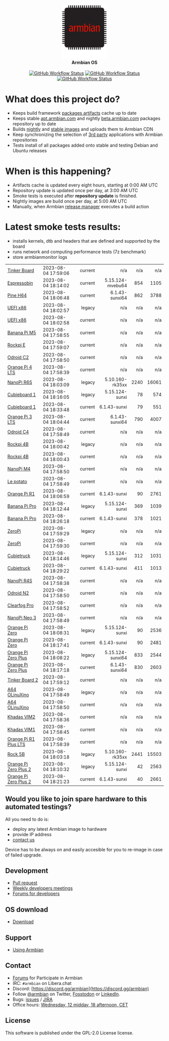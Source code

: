 <p align="center">
  <a href="#build-framework">
   <img src="https://raw.githubusercontent.com/armbian/build/master/.github/armbian-logo.png" alt="Armbian logo" width="144">
  </a><br>
  <strong>Armbian OS</strong><br>
<br>
<a href=https://github.com/armbian/os/actions/workflows/complete-artifact-matrix-all.yml><img alt="GitHub Workflow Status" src="https://img.shields.io/github/actions/workflow/status/armbian/os/complete-artifact-matrix-all.yml?logo=githubactions&label=Artifacts%20make&style=for-the-badge&branch=main"></a>
<a href=https://github.com/armbian/os/actions/workflows/repository-update.yml><img alt="GitHub Workflow Status" src="https://img.shields.io/github/actions/workflow/status/armbian/os/repository-update.yml?logo=githubactions&label=Repository%20update&style=for-the-badge&branch=main"></a>
<a href=https://github.com/armbian/os#latest-smoke-tests-results><img alt="GitHub Workflow Status" src="https://img.shields.io/github/actions/workflow/status/armbian/os/smoke-tests.yml?logo=githubactions&label=Smoke%20tests&style=for-the-badge&branch=main"></a>
</p>


# What does this project do?

- Keeps build framework [packages artifacts](https://github.com/orgs/armbian/packages) cache up to date
- Keeps stable [apt.armbian.com](https://apt.armbian.com) and nightly [beta.armbian.com](https://beta.armbian.com) packages repository up to date
- Builds [nightly](https://github.com/armbian/os/releases) and [stable images](https://www.armbian.com/download/) and uploads them to Armbian CDN
- Keep synchronizing the selection of [3rd party](external) applications with Armbian repositories
- Tests install of all packages added onto stable and testing Debian and Ubuntu releases

# When is this happening?

- Artifacts cache is updated every eight hours, starting at 0:00 AM UTC
- Repository update is updated once per day, at 3:00 AM UTC
- Smoke tests is executed after **repository update** is finished.
- Nightly images are build once per day, at 5:00 AM UTC
- Manually, when Armbian [release manager](https://github.com/orgs/armbian/teams/release-manager) executes a build action

# Latest smoke tests results:

- installs kernels, dtb and headers that are defined and supported by the board
- runs network and computing performance tests (7z benchmark)
- store armbianmonitor logs

<!--START_SECTION:data-section-->
<table width="100%"><tr><td align="left"><a href="n/a">Tinker Board</a></td><td align="left">2023-08-04&nbsp;17:59:06</td><td align=right>current</td><td align=right>n/a</td><td align=right>n/a</td><td align=right>n/a</td></tr><tr><td align="left"><a href="https://paste.armbian.com/">Espressobin</a></td><td align="left">2023-08-04&nbsp;18:14:02</td><td align=right>current</td><td align=right>5.15.124-mvebu64</td><td align=right>854</td><td align=right>1105</td></tr><tr><td align="left"><a href="https://paste.armbian.com/ipenabasum">Pine H64</a></td><td align="left">2023-08-04&nbsp;18:06:48</td><td align=right>current</td><td align=right>6.1.43-sunxi64</td><td align=right>862</td><td align=right>3788</td></tr><tr><td align="left"><a href="n/a">UEFI x86</a></td><td align="left">2023-08-04&nbsp;18:02:57</td><td align=right>legacy</td><td align=right>n/a</td><td align=right>n/a</td><td align=right>n/a</td></tr><tr><td align="left"><a href="n/a">UEFI x86</a></td><td align="left">2023-08-04&nbsp;18:02:58</td><td align=right>current</td><td align=right>n/a</td><td align=right>n/a</td><td align=right>n/a</td></tr><tr><td align="left"><a href="n/a">Banana Pi M5</a></td><td align="left">2023-08-04&nbsp;17:58:55</td><td align=right>current</td><td align=right>n/a</td><td align=right>n/a</td><td align=right>n/a</td></tr><tr><td align="left"><a href="n/a">Rockpi E</a></td><td align="left">2023-08-04&nbsp;17:59:07</td><td align=right>current</td><td align=right>n/a</td><td align=right>n/a</td><td align=right>n/a</td></tr><tr><td align="left"><a href="n/a">Odroid C2</a></td><td align="left">2023-08-04&nbsp;17:58:50</td><td align=right>current</td><td align=right>n/a</td><td align=right>n/a</td><td align=right>n/a</td></tr><tr><td align="left"><a href="n/a">Orange Pi 4 LTS</a></td><td align="left">2023-08-04&nbsp;17:58:39</td><td align=right>current</td><td align=right>n/a</td><td align=right>n/a</td><td align=right>n/a</td></tr><tr><td align="left"><a href="https://paste.armbian.com/cebesadelu">NanoPi R6S</a></td><td align="left">2023-08-04&nbsp;18:03:09</td><td align=right>legacy</td><td align=right>5.10.160-rk35xx</td><td align=right>2240</td><td align=right>16061</td></tr><tr><td align="left"><a href="https://paste.armbian.com/">Cubieboard 1</a></td><td align="left">2023-08-04&nbsp;18:16:05</td><td align=right>legacy</td><td align=right>5.15.124-sunxi</td><td align=right>78</td><td align=right>574</td></tr><tr><td align="left"><a href="https://paste.armbian.com/">Cubieboard 1</a></td><td align="left">2023-08-04&nbsp;18:33:48</td><td align=right>current</td><td align=right>6.1.43-sunxi</td><td align=right>79</td><td align=right>551</td></tr><tr><td align="left"><a href="https://paste.armbian.com/izesaxitub">Orange Pi 3 LTS</a></td><td align="left">2023-08-04&nbsp;18:04:44</td><td align=right>current</td><td align=right>6.1.43-sunxi64</td><td align=right>790</td><td align=right>4007</td></tr><tr><td align="left"><a href="n/a">Odroid C4</a></td><td align="left">2023-08-04&nbsp;17:58:49</td><td align=right>current</td><td align=right>n/a</td><td align=right>n/a</td><td align=right>n/a</td></tr><tr><td align="left"><a href="n/a">Rockpi 4B</a></td><td align="left">2023-08-04&nbsp;18:00:42</td><td align=right>legacy</td><td align=right>n/a</td><td align=right>n/a</td><td align=right>n/a</td></tr><tr><td align="left"><a href="n/a">Rockpi 4B</a></td><td align="left">2023-08-04&nbsp;18:00:43</td><td align=right>current</td><td align=right>n/a</td><td align=right>n/a</td><td align=right>n/a</td></tr><tr><td align="left"><a href="n/a">NanoPi M4</a></td><td align="left">2023-08-04&nbsp;17:58:50</td><td align=right>current</td><td align=right>n/a</td><td align=right>n/a</td><td align=right>n/a</td></tr><tr><td align="left"><a href="n/a">Le potato</a></td><td align="left">2023-08-04&nbsp;17:58:49</td><td align=right>current</td><td align=right>n/a</td><td align=right>n/a</td><td align=right>n/a</td></tr><tr><td align="left"><a href="https://paste.armbian.com/anugugeqid">Orange Pi R1</a></td><td align="left">2023-08-04&nbsp;18:06:59</td><td align=right>current</td><td align=right>6.1.43-sunxi</td><td align=right>90</td><td align=right>2761</td></tr><tr><td align="left"><a href="https://paste.armbian.com/">Banana Pi Pro</a></td><td align="left">2023-08-04&nbsp;18:12:44</td><td align=right>legacy</td><td align=right>5.15.124-sunxi</td><td align=right>369</td><td align=right>1039</td></tr><tr><td align="left"><a href="https://paste.armbian.com/">Banana Pi Pro</a></td><td align="left">2023-08-04&nbsp;18:26:18</td><td align=right>current</td><td align=right>6.1.43-sunxi</td><td align=right>378</td><td align=right>1021</td></tr><tr><td align="left"><a href="n/a">ZeroPi</a></td><td align="left">2023-08-04&nbsp;17:59:29</td><td align=right>legacy</td><td align=right>n/a</td><td align=right>n/a</td><td align=right>n/a</td></tr><tr><td align="left"><a href="n/a">ZeroPi</a></td><td align="left">2023-08-04&nbsp;17:59:30</td><td align=right>current</td><td align=right>n/a</td><td align=right>n/a</td><td align=right>n/a</td></tr><tr><td align="left"><a href="https://paste.armbian.com/">Cubietruck</a></td><td align="left">2023-08-04&nbsp;18:14:46</td><td align=right>legacy</td><td align=right>5.15.124-sunxi</td><td align=right>312</td><td align=right>1031</td></tr><tr><td align="left"><a href="https://paste.armbian.com/">Cubietruck</a></td><td align="left">2023-08-04&nbsp;18:29:22</td><td align=right>current</td><td align=right>6.1.43-sunxi</td><td align=right>411</td><td align=right>1013</td></tr><tr><td align="left"><a href="n/a">NanoPi R4S</a></td><td align="left">2023-08-04&nbsp;17:58:38</td><td align=right>current</td><td align=right>n/a</td><td align=right>n/a</td><td align=right>n/a</td></tr><tr><td align="left"><a href="n/a">Odroid N2</a></td><td align="left">2023-08-04&nbsp;17:58:50</td><td align=right>current</td><td align=right>n/a</td><td align=right>n/a</td><td align=right>n/a</td></tr><tr><td align="left"><a href="n/a">Clearfog Pro</a></td><td align="left">2023-08-04&nbsp;17:58:52</td><td align=right>current</td><td align=right>n/a</td><td align=right>n/a</td><td align=right>n/a</td></tr><tr><td align="left"><a href="n/a">NanoPi Neo 3</a></td><td align="left">2023-08-04&nbsp;17:58:49</td><td align=right>current</td><td align=right>n/a</td><td align=right>n/a</td><td align=right>n/a</td></tr><tr><td align="left"><a href="https://paste.armbian.com/">Orange Pi Zero</a></td><td align="left">2023-08-04&nbsp;18:08:31</td><td align=right>legacy</td><td align=right>5.15.124-sunxi</td><td align=right>90</td><td align=right>2536</td></tr><tr><td align="left"><a href="https://paste.armbian.com/">Orange Pi Zero</a></td><td align="left">2023-08-04&nbsp;18:17:41</td><td align=right>current</td><td align=right>6.1.43-sunxi</td><td align=right>90</td><td align=right>2481</td></tr><tr><td align="left"><a href="https://paste.armbian.com/">Orange Pi Zero Plus</a></td><td align="left">2023-08-04&nbsp;18:08:22</td><td align=right>legacy</td><td align=right>5.15.124-sunxi64</td><td align=right>833</td><td align=right>2544</td></tr><tr><td align="left"><a href="https://paste.armbian.com/">Orange Pi Zero Plus</a></td><td align="left">2023-08-04&nbsp;18:17:18</td><td align=right>current</td><td align=right>6.1.43-sunxi64</td><td align=right>830</td><td align=right>2603</td></tr><tr><td align="left"><a href="n/a">Tinker Board 2</a></td><td align="left">2023-08-04&nbsp;17:59:12</td><td align=right>current</td><td align=right>n/a</td><td align=right>n/a</td><td align=right>n/a</td></tr><tr><td align="left"><a href="n/a">A64 OLinuXino</a></td><td align="left">2023-08-04&nbsp;17:58:49</td><td align=right>legacy</td><td align=right>n/a</td><td align=right>n/a</td><td align=right>n/a</td></tr><tr><td align="left"><a href="n/a">A64 OLinuXino</a></td><td align="left">2023-08-04&nbsp;17:58:50</td><td align=right>current</td><td align=right>n/a</td><td align=right>n/a</td><td align=right>n/a</td></tr><tr><td align="left"><a href="n/a">Khadas VIM2</a></td><td align="left">2023-08-04&nbsp;17:58:36</td><td align=right>current</td><td align=right>n/a</td><td align=right>n/a</td><td align=right>n/a</td></tr><tr><td align="left"><a href="n/a">Khadas VIM1</a></td><td align="left">2023-08-04&nbsp;17:58:45</td><td align=right>current</td><td align=right>n/a</td><td align=right>n/a</td><td align=right>n/a</td></tr><tr><td align="left"><a href="n/a">Orange Pi R1 Plus LTS</a></td><td align="left">2023-08-04&nbsp;17:58:39</td><td align=right>current</td><td align=right>n/a</td><td align=right>n/a</td><td align=right>n/a</td></tr><tr><td align="left"><a href="https://paste.armbian.com/ifiqotawoz">Rock 5B</a></td><td align="left">2023-08-04&nbsp;18:03:18</td><td align=right>legacy</td><td align=right>5.10.160-rk35xx</td><td align=right>2441</td><td align=right>15503</td></tr><tr><td align="left"><a href="https://paste.armbian.com/">Orange Pi Zero Plus 2</a></td><td align="left">2023-08-04&nbsp;18:10:32</td><td align=right>legacy</td><td align=right>5.15.124-sunxi</td><td align=right>42</td><td align=right>2563</td></tr><tr><td align="left"><a href="https://paste.armbian.com/">Orange Pi Zero Plus 2</a></td><td align="left">2023-08-04&nbsp;18:21:23</td><td align=right>current</td><td align=right>6.1.43-sunxi</td><td align=right>40</td><td align=right>2661</td></tr></table>
<!--END_SECTION:data-section-->

## Would you like to join spare hardware to this automated testings?

All you need to do is:

- deploy any latest Armbian image to hardware
- provide IP address
- [contact us](https://www.armbian.com/contact/)

Device has to be always on and easily accesible for you to re-image in case of failed upgrade.

## Development

- [Pull request](https://github.com/armbian/build/pulls)
- [Weekly developers meetings](https://forum.armbian.com/events/)
- [Forums for developers](https://forum.armbian.com/forum/4-advanced-users-development/)

## OS download

- [Download](https://www.armbian.com/download/)

## Support

- [Using Armbian](https://forum.armbian.com/forum/23-using-armbian/)

## Contact

- [Forums](https://forum.armbian.com) for Participate in Armbian
- IRC: `#armbian` on Libera.chat
- Discord: [https://discord.gg/armbian](https://discord.gg/armbian)
- Follow [@armbian](https://twitter.com/armbian) on Twitter, [Fosstodon](https://fosstodon.org/@armbian) or [LinkedIn](https://www.linkedin.com/company/armbian).
- Bugs: [issues](https://github.com/armbian/build/issues) / [JIRA](https://armbian.atlassian.net/jira/dashboards/10000)
- Office hours: [Wednesday, 12 midday, 18 afternoon, CET](https://calendly.com/armbian/office-hours)

## License

This software is published under the GPL-2.0 License license.

